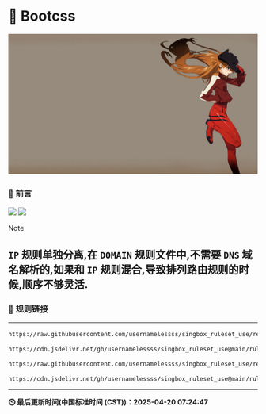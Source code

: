 
# 🧸 Bootcss
![](https://raw.githubusercontent.com/usernamelessss/picture-bed/main/images/202504042256831.jpg)
### 📣 前言
![](https://shields.io/badge/-移除重复规则-ff69b4) ![](https://shields.io/badge/-IP&nbsp;规则单独存放不与&nbsp;DOMAIN&nbsp;等混合-green)
> [!NOTE]
**`IP` 规则单独分离,在 `DOMAIN` 规则文件中,不需要 `DNS` 域名解析的,如果和 `IP` 规则混合,导致排列路由规则的时候,顺序不够灵活.**
---

###  🔗 规则链接
---

```url
https://raw.githubusercontent.com/usernamelessss/singbox_ruleset_use/refs/heads/main/rule/Bootcss/Bootcss_No_IP.json
```

```url
https://cdn.jsdelivr.net/gh/usernamelessss/singbox_ruleset_use@main/rule/Bootcss/Bootcss_No_IP.json
```

```url
https://raw.githubusercontent.com/usernamelessss/singbox_ruleset_use/refs/heads/main/rule/Bootcss/Bootcss_No_IP.srs
```

```url
https://cdn.jsdelivr.net/gh/usernamelessss/singbox_ruleset_use@main/rule/Bootcss/Bootcss_No_IP.srs
```

---
**⏲️ 最后更新时间(中国标准时间 (CST))：2025-04-20 07:24:47**
